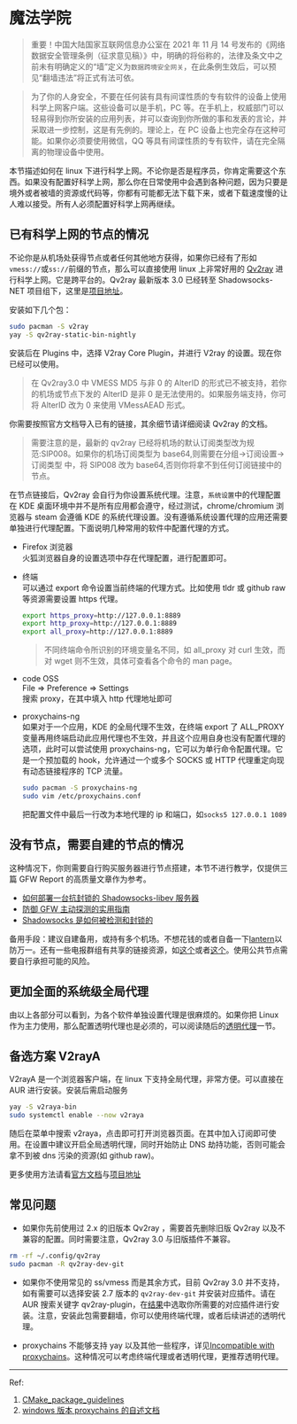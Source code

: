 # 魔法学院

> 重要！中国大陆国家互联网信息办公室在 2021 年 11 月 14 号发布的《网络数据安全管理条例（征求意见稿）》中，明确的将俗称的，法律及条文中之前未有明确定义的“墙”定义为`数据跨境安全网关`，在此条例生效后，可以预见“翻墙违法”将正式有法可依。

> 为了你的人身安全，不要在任何装有具有间谍性质的专有软件的设备上使用科学上网客户端。这些设备可以是手机，PC 等。在手机上，权威部门可以轻易得到你所安装的应用列表，并可以查询到你所做的事和发表的言论，并采取进一步控制，这是有先例的。理论上，在 PC 设备上也完全存在这种可能。如果你必须要使用微信，QQ 等具有间谍性质的专有软件，请在完全隔离的物理设备中使用。

本节描述如何在 linux 下进行科学上网。不论你是否是程序员，你肯定需要这个东西。如果没有配置好科学上网，那么你在日常使用中会遇到各种问题，因为只要是境外或者被墙的资源或代码等，你都有可能都无法下载下来，或者下载速度慢的让人难以接受。所有人必须配置好科学上网再继续。

## 已有科学上网的节点的情况

不论你是从机场处获得节点或者任何其他地方获得，如果你已经有了形如`vmess://`或`ss://`前缀的节点，那么可以直接使用 linux 上非常好用的 [Qv2ray](https://qv2ray.net/) 进行科学上网。它是跨平台的。Qv2ray 最新版本 3.0 已经转至 Shadowsocks-NET 项目组下，这里是[项目地址](https://github.com/Shadowsocks-NET/Qv2ray)。

安装如下几个包：

```bash
sudo pacman -S v2ray
yay -S qv2ray-static-bin-nightly
```

安装后在 Plugins 中，选择 V2ray Core Plugin，并进行 V2ray 的设置。现在你已经可以使用。

> 在 Qv2ray3.0 中 VMESS MD5 与非 0 的 AlterID 的形式已不被支持，若你的机场或节点下发的 AlterID 是非 0 是无法使用的。如果服务端支持，你可将 AlterID 改为 0 来使用 VMessAEAD 形式。

你需要按照官方文档导入已有的链接，其余细节请详细阅读 Qv2ray 的文档。

> 需要注意的是，最新的 qv2ray 已经将机场的默认订阅类型改为规范:SIP008。如果你的机场订阅类型为 base64,则需要在分组->订阅设置->订阅类型 中，将 SIP008 改为 base64,否则你将拿不到任何订阅链接中的节点。

在节点链接后，Qv2ray 会自行为你设置系统代理。注意，`系统设置`中的代理配置在 KDE 桌面环境中并不是所有应用都会遵守，经过测试，chrome/chromium 浏览器与 steam 会遵循 KDE 的系统代理设置。没有遵循系统设置代理的应用还需要单独进行代理配置。下面说明几种常用的软件中配置代理的方式。

- Firefox 浏览器  
  火狐浏览器自身的设置选项中存在代理配置，进行配置即可。

- 终端  
  可以通过 export 命令设置当前终端的代理方式。比如使用 tldr 或 github raw 等资源需要设置 https 代理。

  ```bash
  export https_proxy=http://127.0.0.1:8889
  export http_proxy=http://127.0.0.1:8889
  export all_proxy=http://127.0.0.1:8889
  ```

  > 不同终端命令所识别的环境变量名不同，如 all_proxy 对 curl 生效，而对 wget 则不生效，具体可查看各个命令的 man page。

- code OSS  
   File => Preference => Settings  
   搜索 proxy，在其中填入 http 代理地址即可

- proxychains-ng  
  如果对于一个应用，KDE 的全局代理不生效，在终端 export 了 ALL_PROXY 变量再用终端启动此应用代理也不生效，并且这个应用自身也没有配置代理的选项，此时可以尝试使用 proxychains-ng，它可以为单行命令配置代理。它是一个预加载的 hook，允许通过一个或多个 SOCKS 或 HTTP 代理重定向现有动态链接程序的 TCP 流量。

  ```bash
  sudo pacman -S proxychains-ng
  sudo vim /etc/proxychains.conf
  ```

  把配置文件中最后一行改为本地代理的 ip 和端口，如`socks5 127.0.0.1 1089`

## 没有节点，需要自建的节点的情况

这种情况下，你则需要自行购买服务器进行节点搭建，本节不进行教学，仅提供三篇 GFW Report 的高质量文章作为参考。

- [如何部署一台抗封锁的 Shadowsocks-libev 服务器](https://gfw.report/blog/ss_tutorial/zh/)
- [防御 GFW 主动探测的实用指南](https://gfw.report/blog/ss_advise/zh/)
- [Shadowsocks 是如何被检测和封锁的](https://gfw.report/talks/imc20/zh/)

备用手段：建议自建备用，或持有多个机场。不想花钱的或者自备一下[lantern](https://aur.archlinux.org/packages/lantern-bin/)以防万一。还有一些电报群组有共享的链接资源，如[这个](https://t.me/wtovpn)或者[这个](https://t.me/TG_Mtproxy_1)。使用公共节点需要自行承担可能的风险。

## 更加全面的系统级全局代理

由以上各部分可以看到，为各个软件单独设置代理是很麻烦的。如果你把 Linux 作为主力使用，那么配置透明代理也是必须的，可以阅读随后的[透明代理](advanced/transparentProxy)一节。

## 备选方案 V2rayA

V2rayA 是一个浏览器客户端，在 linux 下支持全局代理，非常方便。可以直接在 AUR 进行安装。安装后需启动服务

```bash
yay -S v2raya-bin
sudo systemctl enable --now v2raya
```

随后在菜单中搜索 v2raya，点击即可打开浏览器页面。在其中加入订阅即可使用。在设置中建议开启全局透明代理，同时开始防止 DNS 劫持功能，否则可能会拿不到被 dns 污染的资源(如 github raw)。

更多使用方法请看[官方文档](https://v2raya.org/)与[项目地址](https://github.com/v2rayA/v2rayA)

## 常见问题

- 如果你先前使用过 2.x 的旧版本 Qv2ray ，需要首先删除旧版 Qv2ray 以及不兼容的配置。同时需要注意，Qv2ray 3.0 与旧版插件不兼容。

```bash
rm -rf ~/.config/qv2ray
sudo pacman -R qv2ray-dev-git
```

- 如果你不使用常见的 ss/vmess 而是其余方式，目前 Qv2ray 3.0 并不支持，如有需要可以选择安装 2.7 版本的 `qv2ray-dev-git` 并安装对应插件。请在 AUR 搜索关键字 qv2ray-plugin，在[结果](https://aur.archlinux.org/packages/?O=0&K=qv2ray-plugin)中选取你所需要的对应插件进行安装。注意，安装此包需要翻墙，你可以使用终端代理，或者后续讲述的透明代理。

- proxychains 不能够支持 yay 以及其他一些程序，详见[Incompatible with proxychains](https://github.com/Jguer/yay/issues/429)。这种情况可以考虑终端代理或者透明代理，更推荐透明代理。

---

Ref:

1. [CMake_package_guidelines](https://wiki.archlinux.org/title/CMake_package_guidelines#Prefix_and_library_install_directories)
2. [windows 版本 proxychains 的自述文档](https://github.com/shunf4/proxychains-windows/blob/master/README_zh-Hans.md)
